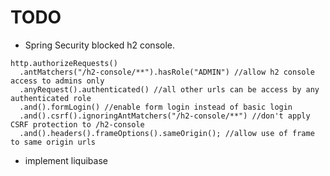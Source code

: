 # TODO
 - Spring Security blocked h2 console.

```              
http.authorizeRequests()
  .antMatchers("/h2-console/**").hasRole("ADMIN") //allow h2 console access to admins only
  .anyRequest().authenticated() //all other urls can be access by any authenticated role
  .and().formLogin() //enable form login instead of basic login
  .and().csrf().ignoringAntMatchers("/h2-console/**") //don't apply CSRF protection to /h2-console
  .and().headers().frameOptions().sameOrigin(); //allow use of frame to same origin urls
```

- implement liquibase